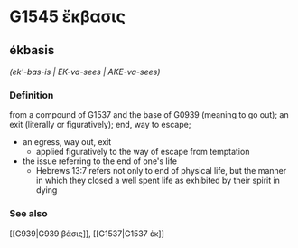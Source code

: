 # G1545 ἔκβασις

## ékbasis

_(ek'-bas-is | EK-va-sees | AKE-va-sees)_

### Definition

from a compound of G1537 and the base of G0939 (meaning to go out); an exit (literally or figuratively); end, way to escape; 

- an egress, way out, exit
  - applied figuratively to the way of escape from temptation
- the issue referring to the end of one's life
  - Hebrews 13:7 refers not only to end of physical life, but the manner in which they closed a well spent life as exhibited by their spirit in dying

### See also

[[G939|G939 βάσις]], [[G1537|G1537 ἐκ]]
